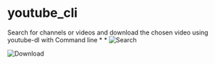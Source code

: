 # youtube_cli

Search for channels or videos and download the chosen video using youtube-dl with Command line
*
*
![Search](https://i.ibb.co/ssKvJQM/youtube.png)

![Download](https://i.ibb.co/3p5mDr6/prog2.png)

